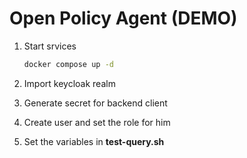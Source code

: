 # Open Policy Agent (DEMO)

1. Start srvices

	```bash
	docker compose up -d
	```
2. Import keycloak realm
3. Generate secret for backend client
4. Create user and set the role for him
5. Set the variables in __test-query.sh__
